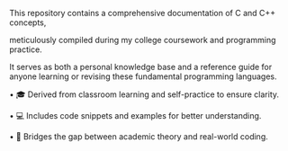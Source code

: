 This repository contains a comprehensive documentation of C and C++ concepts, 

meticulously compiled during my college coursework and programming practice.


It serves as both a personal knowledge base and a reference guide for anyone learning or revising these fundamental programming languages.

  •	🎓 Derived from classroom learning and self-practice to ensure clarity.
	
  •	💻 Includes code snippets and examples for better understanding.
	
  •	🚀 Bridges the gap between academic theory and real-world coding.
